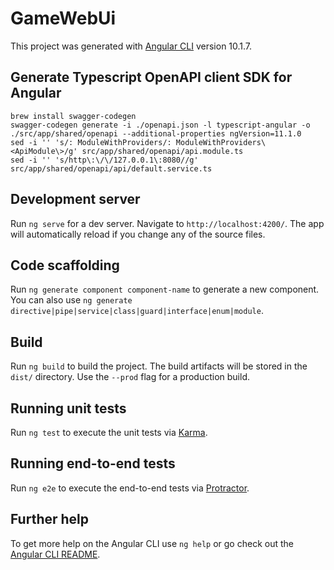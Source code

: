 # GameWebUi

This project was generated with [Angular CLI](https://github.com/angular/angular-cli) version 10.1.7.

## Generate Typescript OpenAPI client SDK for Angular

```shell
brew install swagger-codegen
swagger-codegen generate -i ./openapi.json -l typescript-angular -o ./src/app/shared/openapi --additional-properties ngVersion=11.1.0
sed -i '' 's/: ModuleWithProviders/: ModuleWithProviders\<ApiModule\>/g' src/app/shared/openapi/api.module.ts
sed -i '' 's/http\:\/\/127.0.0.1\:8080//g' src/app/shared/openapi/api/default.service.ts
```

## Development server

Run `ng serve` for a dev server. Navigate to `http://localhost:4200/`. The app will automatically reload if you change any of the source files.

## Code scaffolding

Run `ng generate component component-name` to generate a new component. You can also use `ng generate directive|pipe|service|class|guard|interface|enum|module`.

## Build

Run `ng build` to build the project. The build artifacts will be stored in the `dist/` directory. Use the `--prod` flag for a production build.

## Running unit tests

Run `ng test` to execute the unit tests via [Karma](https://karma-runner.github.io).

## Running end-to-end tests

Run `ng e2e` to execute the end-to-end tests via [Protractor](http://www.protractortest.org/).

## Further help

To get more help on the Angular CLI use `ng help` or go check out the [Angular CLI README](https://github.com/angular/angular-cli/blob/master/README.md).
